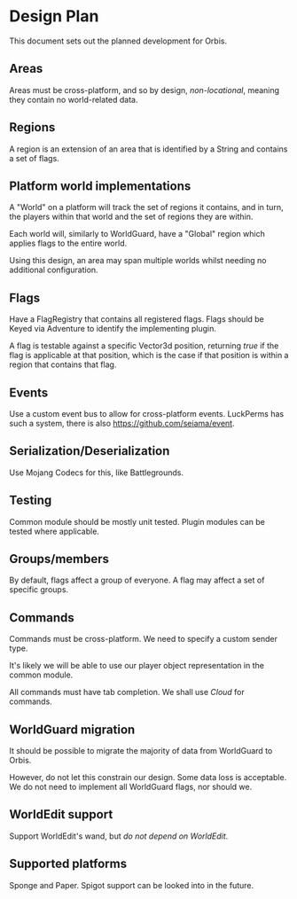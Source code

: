 # Design Plan
This document sets out the planned development for Orbis.

## Areas
Areas must be cross-platform, and so by design, *non-locational*, meaning they contain no world-related data.

## Regions
A region is an extension of an area that is identified by a String and contains a set of flags.

## Platform world implementations
A "World" on a platform will track the set of regions it contains, and in turn, the players within that world and the set of regions they are within.

Each world will, similarly to WorldGuard, have a "Global" region which applies flags to the entire world.

Using this design, an area may span multiple worlds whilst needing no additional configuration.

## Flags
Have a FlagRegistry that contains all registered flags. Flags should be Keyed via Adventure to identify the implementing plugin.

A flag is testable against a specific Vector3d position, returning *true* if the flag is applicable at that position, 
which is the case if that position is within a region that contains that flag.

## Events
Use a custom event bus to allow for cross-platform events. LuckPerms has such a system, there is also https://github.com/seiama/event.

## Serialization/Deserialization
Use Mojang Codecs for this, like Battlegrounds.

## Testing
Common module should be mostly unit tested. Plugin modules can be tested where applicable.

## Groups/members
By default, flags affect a group of everyone. A flag may affect a set of specific groups.

## Commands
Commands must be cross-platform. We need to specify a custom sender type.

It's likely we will be able to use our player object representation in the common module.

All commands must have tab completion. We shall use *Cloud* for commands.

## WorldGuard migration
It should be possible to migrate the majority of data from WorldGuard to Orbis.

However, do not let this constrain our design. Some data loss is acceptable. 
We do not need to implement all WorldGuard flags, nor should we.

## WorldEdit support
Support WorldEdit's wand, but *do not depend on WorldEdit*.

## Supported platforms
Sponge and Paper. Spigot support can be looked into in the future.